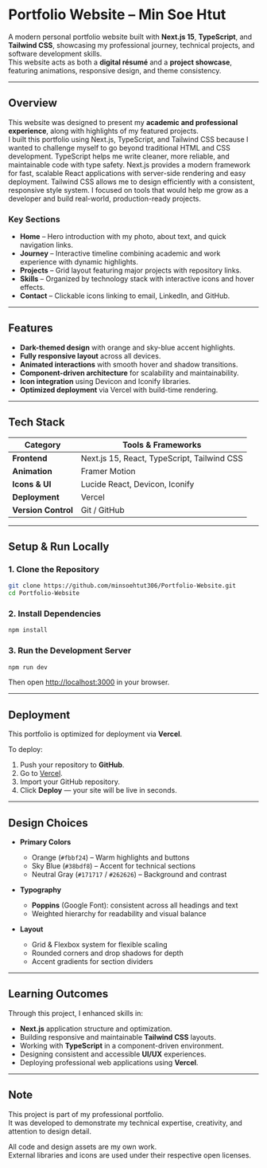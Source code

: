 # Portfolio Website – Min Soe Htut  

A modern personal portfolio website built with **Next.js 15**, **TypeScript**, and **Tailwind CSS**, showcasing my professional journey, technical projects, and software development skills.  
This website acts as both a **digital résumé** and a **project showcase**, featuring animations, responsive design, and theme consistency.

---

## Overview  

This website was designed to present my **academic and professional experience**, along with highlights of my featured projects.  
I built this portfolio using Next.js, TypeScript, and Tailwind CSS because I wanted to challenge myself to go 
beyond traditional HTML and CSS development. TypeScript helps me write cleaner, more reliable, and maintainable 
code with type safety. Next.js provides a modern framework for fast, scalable React applications with server-side 
rendering and easy deployment. Tailwind CSS allows me to design efficiently with a consistent, responsive style system.
I focused on tools that would help me grow as a developer and build real-world, production-ready projects.

### Key Sections  
- **Home** – Hero introduction with my photo, about text, and quick navigation links.  
- **Journey** – Interactive timeline combining academic and work experience with dynamic highlights.  
- **Projects** – Grid layout featuring major projects with repository links.  
- **Skills** – Organized by technology stack with interactive icons and hover effects.  
- **Contact** – Clickable icons linking to email, LinkedIn, and GitHub.  

---

## Features  

- **Dark-themed design** with orange and sky-blue accent highlights.  
- **Fully responsive layout** across all devices.  
- **Animated interactions** with smooth hover and shadow transitions.  
- **Component-driven architecture** for scalability and maintainability.  
- **Icon integration** using Devicon and Iconify libraries.  
- **Optimized deployment** via Vercel with build-time rendering.  

---

## Tech Stack  

| Category | Tools & Frameworks |
|-----------|--------------------|
| **Frontend** | Next.js 15, React, TypeScript, Tailwind CSS |
| **Animation** | Framer Motion |
| **Icons & UI** | Lucide React, Devicon, Iconify |
| **Deployment** | Vercel |
| **Version Control** | Git / GitHub |

---

## Setup & Run Locally  

### 1. Clone the Repository  
```bash
git clone https://github.com/minsoehtut306/Portfolio-Website.git
cd Portfolio-Website
```

### 2. Install Dependencies  
```bash
npm install
```

### 3. Run the Development Server  
```bash
npm run dev
```

Then open [http://localhost:3000](http://localhost:3000) in your browser.

---

## Deployment  

This portfolio is optimized for deployment via **Vercel**.  

To deploy:  
1. Push your repository to **GitHub**.  
2. Go to [Vercel](https://vercel.com).  
3. Import your GitHub repository.  
4. Click **Deploy** — your site will be live in seconds.  

---

## Design Choices  

- **Primary Colors**  
  - Orange (`#fbbf24`) – Warm highlights and buttons  
  - Sky Blue (`#38bdf8`) – Accent for technical sections  
  - Neutral Gray (`#171717` / `#262626`) – Background and contrast  

- **Typography**  
  - **Poppins** (Google Font): consistent across all headings and text  
  - Weighted hierarchy for readability and visual balance  

- **Layout**  
  - Grid & Flexbox system for flexible scaling  
  - Rounded corners and drop shadows for depth  
  - Accent gradients for section dividers  

---

## Learning Outcomes  

Through this project, I enhanced skills in:  
- **Next.js** application structure and optimization.  
- Building responsive and maintainable **Tailwind CSS** layouts.  
- Working with **TypeScript** in a component-driven environment.  
- Designing consistent and accessible **UI/UX** experiences.  
- Deploying professional web applications using **Vercel**.  

---

## Note  

This project is part of my professional portfolio.  
It was developed to demonstrate my technical expertise, creativity, and attention to design detail.  

All code and design assets are my own work.  
External libraries and icons are used under their respective open licenses.  
